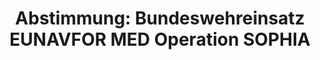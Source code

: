 ---
abstimmung:
  abstimmung: 4
  bundestagssitzung: 183
  datum: 7. Juli 2016
  legislaturperiode: 18
categories:
- Bundeswehr
- Ausland
data:
- title: Abstimmungsergebnis 20160707_4-data.pdf
  url: /res/abstimmungsliste/20160707_4-data.pdf
- title: Abstimmungsergebnis 20160707_4_xls-data.csv
  url: /res/abstimmungsliste/csv/20160707_4_xls-data.csv
documents:
- local: /res/abstimmungsdaten/018-183-04/1808878.pdf
  title: Drucksache 18/08878.pdf
  url: http://dip21.bundestag.de/dip21/btd/18/088/1808878.pdf
- local: /res/abstimmungsdaten/018-183-04/1809035.pdf
  title: Drucksache 18/09035.pdf
  url: http://dip21.bundestag.de/dip21/btd/18/090/1809035.pdf
ergebnis:
  cdu/csu:
    enthaltung: 0
    gesamt: 310
    ja: 287
    nein: 0
    nichtabgegeben: 23
    ungueltig: 0
  die.linke:
    enthaltung: 0
    gesamt: 64
    ja: 0
    nein: 52
    nichtabgegeben: 12
    ungueltig: 0
  file: 20160707_4_xls-data.csv
  gruenen:
    enthaltung: 0
    gesamt: 63
    ja: 0
    nein: 55
    nichtabgegeben: 8
    ungueltig: 0
  spd:
    enthaltung: 1
    gesamt: 193
    ja: 170
    nein: 4
    nichtabgegeben: 18
    ungueltig: 0
layout: abstimmung
links:
- title: https://www.bundestag.de/parlament/plenum/abstimmung/abstimmung?id=412
  url: https://www.bundestag.de/parlament/plenum/abstimmung/abstimmung?id=412
preview: 'Deutscher Bundestag


  183. Sitzung des Deutschen Bundestages

  am Donnerstag, 7.Juli 2016


  Endgültiges Ergebnis der Namentlichen Abstimmung Nr. 4


  Beschlussempfehlung des Auswärtigen Ausschusses (3. Ausschuss) zu dem Antrag der

  Bundesregierung

  Fortsetzung und Erweiterung der Beteiligung bewaffneter deutscher Streitkräfte an

  EUNAVFOR MED Operation SOPHIA

  Drs. 18/8878 und 18/9035


  Abgegebene Stimmen insgesamt:


  569


  Nicht abgegebene Stimmen:

  Ja-Stimmen:


  61

  457


  Nein-Stimmen:


  111


  Enthaltungen:


  1


  Ungültige:


  0


  Berlin, den 07.07.2016


  Beginn: 19:48

  Ende: 19:51

  '
tags:
- EU
- Menschenhandel
- Menschenschmuggel
- SOPHIA
- EUNAVFOR MED
- Mittelmeer
title: 'Abstimmung: Bundeswehreinsatz EUNAVFOR MED Operation SOPHIA'
---